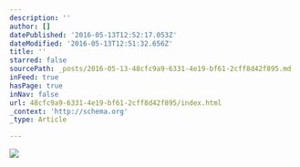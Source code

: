 ```yaml
---
description: ''
author: []
datePublished: '2016-05-13T12:52:17.053Z'
dateModified: '2016-05-13T12:51:32.656Z'
title: ''
starred: false
sourcePath: _posts/2016-05-13-48cfc9a9-6331-4e19-bf61-2cff8d42f895.md
inFeed: true
hasPage: true
inNav: false
url: 48cfc9a9-6331-4e19-bf61-2cff8d42f895/index.html
_context: 'http://schema.org'
_type: Article

---
```

![](https://the-grid-user-content.s3-us-west-2.amazonaws.com/c3be12bc-b7ea-4542-8103-bd5ea1bb7d89.jpg)
